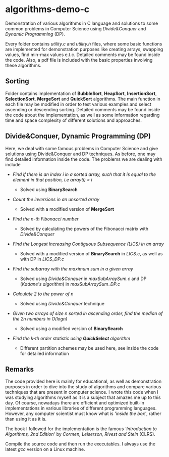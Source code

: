 # algorithms-demo-c
Demonstration of various algorithms in C language and solutions to some common problems in Computer Science using *Divide&amp;Conquer* and *Dynamic Programming* (DP).

Every folder contains *utility.c* and *utility.h* files, where some basic functions are implemented for demonstration purposes like creating arrays, swapping values, find min-max values e.t.c. Detailed comments may be found inside the code. Also, a pdf file is included with the basic properties involving these algorithms.

## Sorting
Folder contains implementation of **BubbleSort**, **HeapSort**, **InsertionSort**, **SelectionSort**, **MergeSort** and **QuickSort** algorithms. The main function in each file may be modified in order to test various examples and select ascending or descending sorting. Detailed comments may be found inside the code about the implementation, as well as some information regarding time and space complexity of different solutions and approaches.

## Divide&amp;Conquer, Dynamic Programming (DP)
Here, we deal with some famous problems in Computer Science and give solutions using Divide&amp;Conquer and DP techniques. As before, one may find detailed information inside the code. The problems we are dealing with include

- *Find if there is an index i in a sorted array, such that it is equal to the element in that position, i.e array(i) = i*
   - Solved using **BinarySearch**

- *Count the inversions in an unsorted array*
   - Solved with a modified version of **MergeSort**
   
- *Find the n-th Fibonacci number*
   - Solved by calculating the powers of the Fibonacci matrix with *Divide&amp;Conquer*
   
- *Find the Longest Increasing Contiguous Subsequence (LICS) in an array*
   - Solved with a modified version of **BinarySearch** in *LICS.c*, as well as with DP in *LICS_DP.c*
   
- *Find the subarray with the maximum sum in a given array*
   - Solved using *Divide&amp;Conquer* in *maxSubArraySum.c* and DP (*Kadane's algorithm*) in *maxSubArraySum_DP.c*
   
- *Calculate 2 to the power of n*
   - Solved using *Divide&amp;Conquer* technique
   
- *Given two arrays of size n sorted in ascending order, find the median of the 2n numbers in O(logn)*
   - Solved using a modified version of **BinarySearch**
   
- *Find the k-th order statistic using **QuickSelect** algorithm*
   - Different partition schemes may be used here, see inside the code for detailed information
                    
## Remarks
The code provided here is mainly for educational, as well as demonstration purposes in order to dive into the study of algorithms and compare various techniques that are present in computer science. I wrote this code when I was studying algorithms myself as it is a subject that amazes me up to this day. Of course, nowadays there are efficient and optimized built-in implementations in various libraries of different programming languages. However, any computer scientist must know what is *'inside the box'*, rather than using it as it is.

The book I followed for the implementation is the famous *'Introduction to Algorithms, 2nd Edition'* by *Cormen, Leiserson, Rivest and Stein* (CLRS).

Compile the source code and then run the executables. I always use the latest *gcc* version on a Linux machine.

